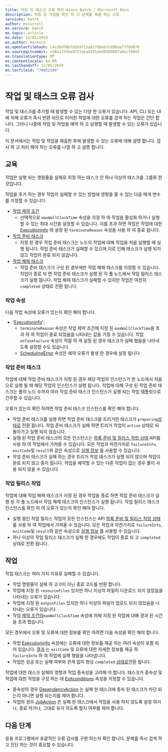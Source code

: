 ```yaml
---
title: 작업 및 태스크 오류 확인-Azure Batch | Microsoft Docs
description: 작업 및 작업을 확인 하 고 문제를 해결 하는 오류
services: batch
author: mscurrell
ms.service: batch
ms.topic: article
ms.date: 12/01/2019
ms.author: markscu
ms.openlocfilehash: c4e36d76bf85b9715a817dbeb7c690aa77f8d978
ms.sourcegitcommit: c38a1f55bed721aea4355a6d9289897a4ac769d2
ms.translationtype: MT
ms.contentlocale: ko-KR
ms.lasthandoff: 12/05/2019
ms.locfileid: "74852186"
---
```

# <a name="job-and-task-error-checking"></a>작업 및 태스크 오류 검사

작업 및 태스크를 추가할 때 발생할 수 있는 다양 한 오류가 있습니다. API, CLI 또는 UI에 의해 오류가 즉시 반환 되므로 이러한 작업에 대한 오류를 검색 하는 작업은 간단 합니다.  그러나 나중에 작업 및 작업을 예약 하 고 실행할 때 발생할 수 있는 오류가 있습니다.

이 문서에서는 작업 및 작업을 제출한 후에 발생할 수 있는 오류에 대해 설명 합니다. 검사 하 고 처리 해야 하는 오류를 나열 하 고 설명 합니다.

## <a name="jobs"></a>교육

작업은 실행 되는 명령줄을 실제로 지정 하는 태스크 인 하나 이상의 태스크를 그룹화 한 것입니다.

작업을 추가 하는 경우 작업이 실패할 수 있는 방법에 영향을 줄 수 있는 다음 매개 변수를 지정할 수 있습니다.

- [작업 제약 조건](https://docs.microsoft.com/rest/api/batchservice/job/add#jobconstraints)
  - 선택적으로 `maxWallClockTime` 속성을 지정 하 여 작업을 활성화 하거나 실행할 수 있는 최대 시간을 설정할 수 있습니다. 이를 초과 하면 작업은 작업에 대한 [Executioninfo](https://docs.microsoft.com/rest/api/batchservice/job/get#cloudjob) 에 설정 된 `terminateReason` 속성을 사용 하 여 종료 됩니다.
- [작업 준비 태스크](https://docs.microsoft.com/rest/api/batchservice/job/add#jobpreparationtask)
  - 지정 된 경우 작업 준비 태스크는 노드의 작업에 대해 작업을 처음 실행할 때 실행 됩니다. 작업 준비 태스크가 실패할 수 있으며,이로 인해 태스크가 실행 되지 않고 작업이 완료 되지 않습니다.
- [작업 해제 태스크](https://docs.microsoft.com/rest/api/batchservice/job/add#jobreleasetask)
  - 작업 준비 태스크가 구성 된 경우에만 작업 해제 태스크를 지정할 수 있습니다. 작업이 종료 되 면 작업 준비 태스크가 실행 된 각 풀 노드에서 작업 릴리스 태스크가 실행 됩니다. 작업 해제 태스크가 실패할 수 있지만 작업은 여전히 `completed` 상태로 전환 됩니다.

### <a name="job-properties"></a>작업 속성

다음 작업 속성에 오류가 있는지 확인 해야 합니다.

- '[Executioninfo](https://docs.microsoft.com/rest/api/batchservice/job/get#jobexecutioninformation)':
  - `terminateReason` 속성은 작업 제약 조건에 지정 된 `maxWallClockTime`을 초과 하 여 작업이 종료 되었음을 나타내는 값을 가질 수 있습니다. 작업 `onTaskFailure` 속성이 적절 하 게 설정 된 경우 태스크가 실패 했음을 나타내도록 설정할 수도 있습니다.
  - [SchedulingError](https://docs.microsoft.com/rest/api/batchservice/job/get#jobschedulingerror) 속성은 예약 오류가 발생 한 경우에 설정 됩니다.
 
### <a name="job-preparation-tasks"></a>작업 준비 태스크

작업에 대해 작업 준비 태스크가 지정 된 경우 해당 작업의 인스턴스가 한 노드에서 처음으로 실행 될 때 해당 작업의 인스턴스가 실행 됩니다. 작업에 대해 구성 된 작업 준비 태스크는 풀의 노드 수까지 여러 작업 준비 태스크 인스턴스가 실행 되는 작업 템플릿으로 간주할 수 있습니다.

오류가 있는지 확인 하려면 작업 준비 태스크 인스턴스를 확인 해야 합니다.
- 작업 준비 태스크를 실행 하면 작업 준비 태스크를 트리거한 태스크가 `preparing`[상태로](https://docs.microsoft.com/rest/api/batchservice/task/get#taskstate) 전환 됩니다. 작업 준비 태스크가 실패 하면 트리거 작업이 `active` 상태로 되돌아가고 실행 되지 않습니다.  
- 실행 된 작업 준비 태스크의 모든 인스턴스는 [목록 준비 및 릴리스 작업 상태](https://docs.microsoft.com/rest/api/batchservice/job/listpreparationandreleasetaskstatus) API를 사용 하 여 작업에서 가져올 수 있습니다. 모든 작업과 마찬가지로 `failureInfo`, `exitCode`및 `result`와 같은 속성으로 [실행 정보](https://docs.microsoft.com/rest/api/batchservice/job/listpreparationandreleasetaskstatus#jobpreparationandreleasetaskexecutioninformation) 를 사용할 수 있습니다.
- 작업 준비 태스크가 실패 하는 경우 트리거 작업 태스크가 실행 되지 않으며 작업이 완료 되지 않고 중지 됩니다. 작업을 예약할 수 있는 다른 작업이 없는 경우 풀이 사용 되지 않을 수 있습니다.

### <a name="job-release-tasks"></a>작업 릴리스 작업

작업에 대해 작업 해제 태스크가 지정 된 경우 작업을 종료 하면 작업 준비 태스크가 실행 된 각 풀 노드에서 작업 해제 태스크의 인스턴스가 실행 됩니다.  작업 릴리스 태스크 인스턴스를 확인 하 여 오류가 있는지 확인 해야 합니다.
- 실행 중인 작업 릴리스 작업의 모든 인스턴스는 API [목록 준비 및 릴리스 작업 상태](https://docs.microsoft.com/rest/api/batchservice/job/listpreparationandreleasetaskstatus)를 사용 하 여 작업에서 가져올 수 있습니다. 모든 작업과 마찬가지로 `failureInfo`, `exitCode`및 `result`와 같은 속성으로 [실행 정보](https://docs.microsoft.com/rest/api/batchservice/job/listpreparationandreleasetaskstatus#jobpreparationandreleasetaskexecutioninformation) 를 사용할 수 있습니다.
- 하나 이상의 작업 릴리스 태스크가 실패 한 경우에도 작업이 종료 되 고 `completed` 상태로 전환 됩니다.

## <a name="tasks"></a>작업

작업 태스크는 여러 가지 이유로 실패할 수 있습니다.

- 작업 명령줄이 실패 하 고 0이 아닌 종료 코드를 반환 합니다.
- 작업에 지정 된 `resourceFiles` 있지만 하나 이상의 파일이 다운로드 되지 않았음을 나타내는 오류가 있습니다.
- 작업에 지정 된 `outputFiles` 있지만 하나 이상의 파일이 업로드 되지 않았음을 나타내는 오류가 있습니다.
- 작업 [제약 조건의](https://docs.microsoft.com/rest/api/batchservice/task/add#taskconstraints)`maxWallClockTime` 속성에 의해 지정 된 작업에 대해 경과 된 시간을 초과 했습니다.

모든 경우에서 오류 및 오류에 대한 정보를 확인 하려면 다음 속성을 확인 해야 합니다.
- 작업 [Executioninfo](https://docs.microsoft.com/rest/api/batchservice/task/get#taskexecutioninformation) 속성에는 오류에 대한 정보를 제공 하는 여러 속성이 포함 되어 있습니다. [결과](https://docs.microsoft.com/rest/api/batchservice/task/get#taskexecutionresult) 는 `exitCode` 및 오류에 대한 자세한 정보를 제공 하 `failureInfo` 하 여 작업에 실패 했음을 나타냅니다.
- 작업은 성공 또는 실패 여부와 관계 없이 항상 `completed` [상태로](https://docs.microsoft.com/rest/api/batchservice/task/get#taskstate)전환 됩니다.

작업에 대한 태스크 실패의 영향과 작업 종속성을 고려해 야 합니다.  태스크가 종속성 및 작업에 대한 작업을 구성 하는 데 [Exitconditions](https://docs.microsoft.com/rest/api/batchservice/task/add#exitconditions) 속성을 지정할 수 있습니다.
- 종속성의 경우 [DependencyAction](https://docs.microsoft.com/rest/api/batchservice/task/add#dependencyaction) 는 실패 한 태스크에 종속 된 태스크가 차단 되는지 아니면 실행 되는지를 제어 합니다.
- 작업의 경우 [JobAction](https://docs.microsoft.com/rest/api/batchservice/task/add#jobaction) 은 실패 한 태스크에서 작업을 사용 하지 않도록 설정 하거나, 종료 하거나, 그대로 유지 하도록 할지 여부를 제어 합니다.

## <a name="next-steps"></a>다음 단계

응용 프로그램에서 포괄적인 오류 검사를 구현 하는지 확인 합니다. 문제를 즉시 검색 하 고 진단 하는 것이 중요할 수 있습니다.
